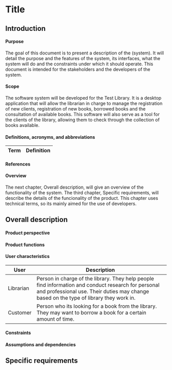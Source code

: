 # Title
## Introduction
#### Purpose
The goal of this document is to present a description of the (system). It will detail the purpose and the features of the system, its interfaces, what the system will do and the constraints under which it should operate. This document is intended for the stakeholders and the developers of the system.
#### Scope
The software system will be developed for the Test Library. It is a desktop application that will allow the librarian in charge to manage the registration of new clients, registration of new books, borrowed books and the consultation of available books. This software will also serve as a tool for the clients of the library, allowing them to check through the collection of books available.
#### Definitions, acronyms, and abbreviations
Term | Definition
-----|-----------

#### References
#### Overview
The next chapter, Overall description, will give an overview of the functionality of the system.
The third chapter, Specific requirements, will describe the details of the funcionality of the product. This chapter uses technical terms, so its mainly aimed for the use of developers.
## Overall description
#### Product perspective
#### Product functions
#### User characteristics
User|Description
----|-----------
Librarian | Person in charge of the library. They help people find information and conduct research for personal and professional use. Their duties may change based on the type of library they work in.
Customer | Person who its looking for a book from the library. They may want to borrow a book for a certain amount of time.

#### Constraints
#### Assumptions and dependencies
## Specific requirements
